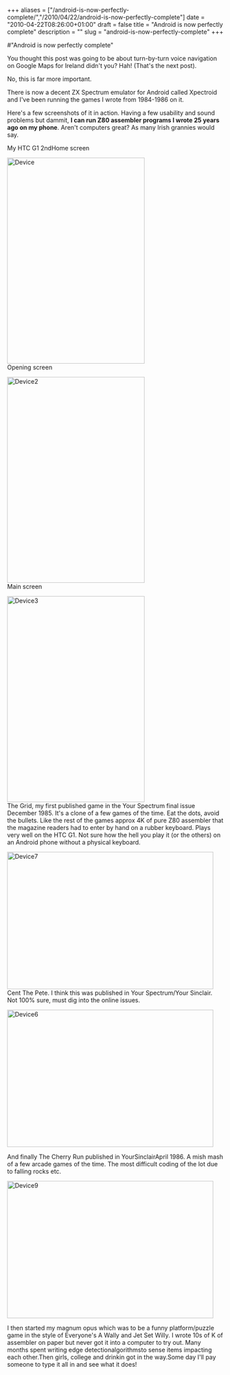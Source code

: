 +++
aliases = ["/android-is-now-perfectly-complete/","/2010/04/22/android-is-now-perfectly-complete"]
date = "2010-04-22T08:26:00+01:00"
draft = false
title = "Android is now perfectly complete"
description = ""
slug = "android-is-now-perfectly-complete"
+++

#"Android is now perfectly complete"


 <p>You thought this post was going to be about turn-by-turn voice navigation on Google Maps for Ireland didn't you? Hah! (That's the next post).</p>
<p>No, this is far more important.</p>
<p>There is now a decent ZX Spectrum emulator for Android called Xpectroid and I've been running the games I wrote from 1984-1986 on it.</p>
<p>Here's a few screenshots of it in action. Having a few usability and sound problems but dammit, <strong>I can run Z80 assembler programs I wrote 25 years ago on my phone</strong>. Aren't computers great? As many Irish grannies would say.</p>
<p>My HTC G1 2ndHome screen</p>
<p><div class='p_embed p_image_embed'>
<img alt="Device" height="480" src="http://getfile9.posterous.com/getfile/files.posterous.com/temp-2010-04-22/vgBnfJcHqavAuDmuweGDDnGEgjoCArntdyiCzrHlBqGnvEptfErvvCIeCzeb/device.png.scaled500.png" width="320" />
</div>
Opening screen</p>
<p><div class='p_embed p_image_embed'>
<img alt="Device2" height="480" src="http://getfile8.posterous.com/getfile/files.posterous.com/temp-2010-04-22/taosEsatxIirxpgsEGjhCwdwtgCFrpiBDiafkjacDavJbpifbptlqAxhHJFq/device2.png.scaled500.png" width="320" />
</div>
Main screen</p>
<p><div class='p_embed p_image_embed'>
<img alt="Device3" height="480" src="http://getfile7.posterous.com/getfile/files.posterous.com/temp-2010-04-22/majarbgHJgggGuIgsoqgoEsHvxiluwoifIJFtCfapFHalidnckuhmJIcguuf/device3.png.scaled500.png" width="320" />
</div>
The Grid, my first published game in the Your Spectrum final issue December 1985. It's a clone of a few games of the time. Eat the dots, avoid the bullets. Like the rest of the games approx 4K of pure Z80 assembler that the magazine readers had to enter by hand on a rubber keyboard. Plays very well on the HTC G1. Not sure how the hell you play it (or the others) on an Android phone without a physical keyboard.</p>
<p><div class='p_embed p_image_embed'>
<img alt="Device7" height="320" src="http://getfile3.posterous.com/getfile/files.posterous.com/temp-2010-04-22/hraavhxhspydAEcpoHzHkjAfHskjeIkxAfrrxmAvhxBADqEDbJIasaHJFpkn/device7.png.scaled500.png" width="480" />
</div>
Cent The Pete. I think this was published in Your Spectrum/Your Sinclair. Not 100% sure, must dig into the online issues.</p>
<p><div class='p_embed p_image_embed'>
<img alt="Device6" height="320" src="http://getfile0.posterous.com/getfile/files.posterous.com/temp-2010-04-22/iABHyjejyuuhwvbonzfurnAcsswgAIkBHahgjvDDsJfqzFpiqBcooaiGHmID/device6.png.scaled500.png" width="480" />
</div>
</p>
<p>And finally The Cherry Run published in YourSinclairApril 1986. A mish mash of a few arcade games of the time. The most difficult coding of the lot due to falling rocks etc.</p>
<p><div class='p_embed p_image_embed'>
<img alt="Device9" height="320" src="http://getfile9.posterous.com/getfile/files.posterous.com/temp-2010-04-22/EuFzyDqlCufcAaigdoIhzzFceDClfrbvxHiFrotewioytEbhDxgnwbxJcbEy/device9.png.scaled500.png" width="480" />
</div>
</p>
<p>I then started my magnum opus which was to be a funny platform/puzzle game in the style of Everyone's A Wally and Jet Set Willy. I wrote 10s of K of assembler on paper but never got it into a computer to try out. Many months spent writing edge detectionalgorithmsto sense items impacting each other.Then girls, college and drinkin got in the way.Some day I'll pay someone to type it all in and see what it does!</p>
<p></p>
<p></p>
 